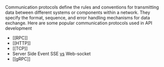 Communication protocols define the rules and conventions for transmitting data between different systems or components within a network. They specify the format, sequence, and error handling mechanisms for data exchange. Here are some popular communication protocols used in API development

- [[RPC]]
- [[HTTP]]
- [[TCP]]
- Server Side Event SSE  [vs](SSEvsWeb-Socket.md)  Web-socket
- [[gRPC]]
